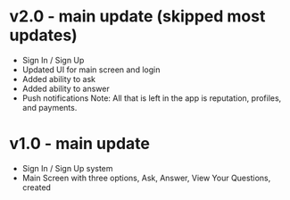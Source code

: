 # v2.0 - main update (skipped most updates)
- Sign In / Sign Up
- Updated UI for main screen and login
- Added ability to ask 
- Added ability to answer
- Push notifications
Note: All that is left in the app is reputation, profiles, and payments.

# v1.0 - main update
- Sign In / Sign Up system
- Main Screen with three options, Ask, Answer, View Your Questions, created
